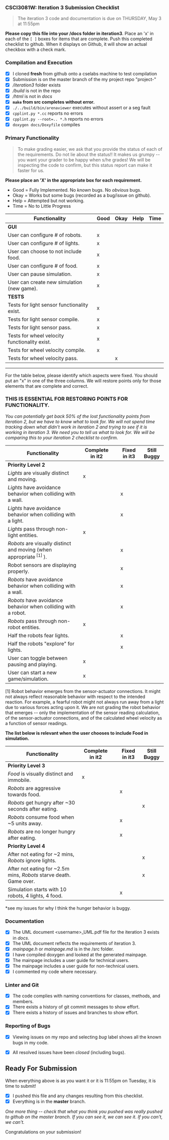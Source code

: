 ### CSCI3081W: Iteration 3 Submission Checklist

> The iteration 3 code and documentation is due on THURSDAY, May 3 at 11:55pm

**__Please copy this file into your /docs folder in iteration3__**. Place an 'x' in each of the `[ ]` boxes for items that are complete. Push this completed checklist to github. When it displays on Github, it will show an actual checkbox with a check mark.

### Compilation and Execution

- [x] I cloned **fresh** from github onto a cselabs machine to test compilation
- [x] Submission is on the master branch of the my project repo "project-<username>"
- [x] _/iteration3_ folder exists
- [x] _/build_ is not in the repo
- [x] _/html_ is not in _docs_
- [x] **__`make` from src completes without error.__**
- [x] `./../build/bin/arenaviewer` executes without assert or a seg fault
- [x] `cpplint.py *.cc` reports no errors
- [x] `cpplint.py --root=.. *.h` reports no errors
- [x] `doxygen docs/Doxyfile` compiles

### Primary Functionality

> To make grading easier, we ask that you provide the status of each of the requirements. Do not lie about the status!! It makes us grumpy -- you want your grader to be happy when s/he grades! We will be inspecting the code to confirm,
but this status report can make it faster for us.

**__Please place an 'X' in the appropriate box for each requirement.__**
- Good = Fully Implemented. No _known_ bugs. No _obvious_ bugs.
- Okay = Works but some bugs (recorded as a bug/issue on github).
- Help = Attempted but not working.
- Time = No to Little Progress

| Functionality | Good | Okay | Help | Time |
| -------- | -------- | -------- | -------- | --------- |
| **__GUI__** |
| User can configure # of robots. | x |  |  |  |
| User can configure # of lights. | x |  |  |  |
| User can choose to not include food. | x |  |  |  |
| User can configure # of food. | x |  |  |  |
| User can pause simulation. | x |  |  |  |
| User can create new simulation (new game). | x |  |  |  |
| **__TESTS__** |
| Tests for light sensor functionality exist. | x |  |  |  |
| Tests for light sensor compile. | x |  |  |  |
| Tests for light sensor pass. | x |  |  |  |
| Tests for wheel velocity functionality exist. | x |  |  |  |
| Tests for wheel velocity compile. | x |  |  |  |
| Tests for wheel velocity pass. |  | x |  |  | |

<hr>

For the table below, please identify which aspects were fixed. You should put an "x" in one of the three columns. We will restore points only for those elements that are complete and correct.

### THIS IS ESSENTIAL FOR RESTORING POINTS FOR FUNCTIONALITY. 
*You can potentially get back 50% of the lost functionality points from iteration 2, but we have to know what to look for. We will not spend time tracking down what didn't work in iteration 2 and trying to see if it is working in iteration 3. We need you to tell us what to look for. We will be comparing this to your iteration 2 checklist to confirm.*


| Functionality | Complete in it2 | | Fixed in it3 | Still Buggy |
| -------- | -------- |-| -------- | -------- |
| **__Priority Level 2__** |
| _Lights_ are visually distinct and moving. | x ||  |   |
| _Lights_ have avoidance behavior when colliding with a wall. |  || x |   |
| _Lights_ have avoidance behavior when colliding with a light. |  || x |   |
| _Lights_ pass through non-light entities. | x ||  |   |
| _Robots_ are visually distinct and moving (when appropriate<sup> [1] </sup>). |  || x |   |
| Robot sensors are displaying properly. |  || x |   |
| _Robots_ have avoidance behavior when colliding with a wall. |  || x |   |
| _Robots_ have avoidance behavior when colliding with a robot. |  || x |   |
| _Robots_ pass through non-robot entities. | x ||  |   |
| Half the robots fear lights. |  || x |   |
| Half the robots "explore" for lights. |  || x |   |
| User can toggle between pausing and playing. | x ||  |   |
| User can start a new game/simulation. | x ||  |   | |

[1] Robot behavior emerges from the sensor-actuator connections. It might not always reflect reasonable behavior with respect to the intended reaction. For example, a fearful robot might not always run away from a light due to various forces acting upon it. We are not grading the robot behavior that emerges -- only the implementation of the sensor reading calculation, of the sensor-actuator connections, and of the calculated wheel velocity as a function of sensor readings.

**__The list below is relevant when the user chooses to include Food in simulation.__**

| Functionality | Complete in it2 || Fixed in it3 | Still Buggy |
| -------- | -------- |-| -------- | -------- |
| **__Priority Level 3__** |
| _Food_ is visually distinct and immobile. | x ||  |   |
| _Robots_ are aggressive towards food. |  || x |   |
| _Robots_ get hungry after ~30 seconds after eating. |  ||  | x |
| _Robots_ consume food when ~5 units away. |  || x |   |
| _Robots_ are no longer hungry after eating. |  || x |   |
| **__Priority Level 4__** |
| After not eating for ~2 mins, _Robots_ ignore lights. |  ||  | x |
| After not eating for ~2.5m mins, _Robots_ starve death. Game over. |  ||  | x |
| Simulation starts with 10 robots, 4 lights, 4 food. |  || x |  |

*see my issues for why I think the hunger behavior is buggy.

### Documentation

- [x] The UML document &lt;username&gt;_UML.pdf file for the iteration 3 exists in _docs_.
- [x] The UML document reflects the requirements of iteration 3.
- [x] _mainpage.h_ or _mainpage.md_ is in the /src folder.
- [x] I have compiled doxygen and looked at the generated mainpage.
- [x] The mainpage includes a user guide for technical users.
- [x] The mainpage includes a user guide for non-technical users.
- [x] I commented my code where necessary.

### Linter and Git
- [x] The code complies with naming conventions for classes, methods, and members.
- [x] There exists a history of git commit messages to show effort.
- [x] There exists a history of issues and branches to show effort.

### Reporting of Bugs
- [x] Viewing issues on my repo and selecting _bug_ label shows all the known bugs in my code.
- [x] All resolved issues have been _closed_ (including bugs).


## Ready For Submission

When everything above is as you want it or it is 11:55pm on Tuesday, it is time to submit!

- [x] I pushed this file and any changes resulting from this checklist.
- [x] Everything is in the **__master__** branch.

_One more thing -- check that what you think you pushed was really pushed to github on the master branch. If you can see it, we can see it. If you can't, we can't._

Congratulations on your submission!
